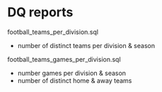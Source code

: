 
DQ reports
==========

football_teams_per_division.sql
  - number of distinct teams per division & season
  
football_teams_games_per_division.sql
  - number games per division & season
  - number of distinct home & away teams
